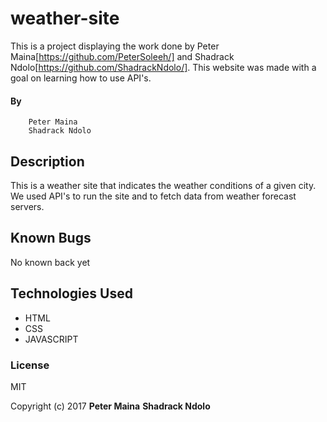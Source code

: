 # weather-site
This is a project displaying the work done by Peter Maina[https://github.com/PeterSoleeh/] and Shadrack Ndolo[https://github.com/ShadrackNdolo/]. This website was made with a goal on learning how to use API's.

#### By 
        Peter Maina
        Shadrack Ndolo

## Description

This is a weather site that indicates the weather conditions of a given city. We used API's to run the site and to fetch data from weather forecast servers.

## Known Bugs
No known back yet

## Technologies Used
<ul>
  <li>HTML</li>
  <li>CSS</li>
  <li>JAVASCRIPT</li>
</ul>


### License

MIT

Copyright (c) 2017 **Peter Maina**
                   **Shadrack Ndolo**
